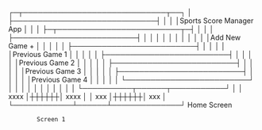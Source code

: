 ┌─┬─────────────────────────────┬──┐
│ ├─────────────────────────────┤  │
│ │Sports Score Manager App     │  │
│ ├─┬─────────────────────────┬─┤  │
│ │ ├─────────────────────────┤ │  │
│ │ │                         │ │  │
│ │ │Add New Game         +   │ │  │
│ │ ├─────────────────────────┤ │  │
│ │ │Previous Game 1          │ │  │
│ │ ├─────────────────────────┤ │  │
│ │ │Previous Game 2          │ │  │
│ │ ├─────────────────────────┤ │  │
│ │ │Previous Game 3          │ │  │
│ │ ├─────────────────────────┤ │  │
│ │ │Previous Game 4          │ │  │
│ │ └─────────────────────────┘ │  │
│ │                             │  │
│ │                             │  │
│ └──────────┬──────┬───────────┘  │
│   xxxx     │┼┼┼┼┼┼│     xxxx     │
│    xxx     │┼┼┼┼┼┼│     xxx      │
└────────────┴──────┴──────────────┘
            Home Screen

            Screen 1
